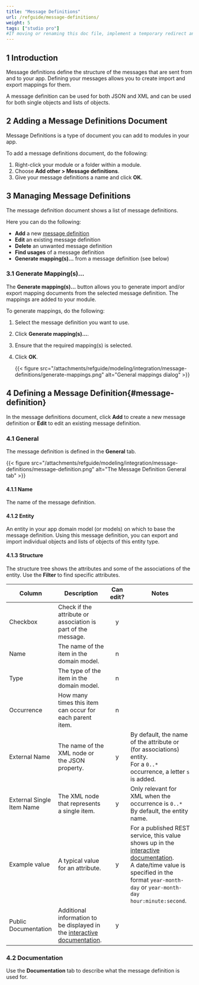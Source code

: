 ```yaml
---
title: "Message Definitions"
url: /refguide/message-definitions/
weight: 5
tags: ["studio pro"]
#If moving or renaming this doc file, implement a temporary redirect and let the respective team know they should update the URL in the product. See Mapping to Products for more details.
---
```


## 1 Introduction

Message definitions define the structure of the messages that are sent from and to your app. Defining your messages allows you to create import and export mappings for them.

A message definition can be used for both JSON and XML and can be used for both single objects and lists of objects.

## 2 Adding a Message Definitions Document

Message Definitions is a type of document you can add to modules in your app.

To add a message definitions document, do the following:

1. Right-click your module or a folder within a module.
2. Choose **Add other > Message definitions**.
3. Give your message definitions a name and click **OK**.

## 3 Managing Message Definitions

The message definition document shows a list of message definitions.

Here you can do the following:

* **Add** a new [message definition](#message-definition)
* **Edit** an existing message definition
* **Delete** an unwanted message definition
* **Find usages** of a message definition
* **Generate mapping(s)…** from a message definition (see below)

### 3.1 Generate Mapping(s)…

The **Generate mapping(s)…** button allows you to generate import and/or export mapping documents from the selected message definition. The mappings are added to your module.

To generate mappings, do the following:

1. Select the message definition you want to use.
2. Click **Generate mapping(s)…**.
3. Ensure that the required mapping(s) is selected.
4. Click **OK**.

    {{< figure src="/attachments/refguide/modeling/integration/message-definitions/generate-mappings.png" alt="General mappings dialog" >}}

## 4 Defining a Message Definition{#message-definition}

In the message definitions document, click **Add** to create a new message definition or **Edit** to edit an existing message definition.

### 4.1 General

The message definition is defined in the **General** tab.

{{< figure src="/attachments/refguide/modeling/integration/message-definitions/message-definition.png" alt="The Message Definition General tab" >}}

#### 4.1.1 Name

The name of the message definition.

#### 4.1.2 Entity

An entity in your app domain model (or models) on which to base the message definition. Using this message definition, you can export and import individual objects and lists of objects of this entity type.

#### 4.1.3 Structure

The structure tree shows the attributes and some of the associations of the entity. Use the **Filter** to find specific attributes.

| Column | Description | Can edit? | Notes |
| --- | --- | :---: | --- |
| Checkbox | Check if the attribute or association is part of the message. | y | |
| Name | The name of the item in the domain model. | n | |
| Type | The type of the item in the domain model. | n | |
| Occurrence | How many times this item can occur for each parent item. | n | |
| External Name | The name of the XML node or the JSON property. | y | By default, the name of the attribute or (for associations) entity.<br />For a `0..*` occurrence, a letter `s` is added. |
| External Single Item Name | The XML node that represents a single item. | y | Only relevant for XML when the occurrence is `0..*`<br /> By default, the entity name. |
| Example value | A typical value for an attribute. | y | For a published REST service, this value shows up in the [interactive documentation](/refguide/published-rest-services/#interactive-documentation).<br />A date/time value is specified in the format `year-month-day` or `year-month-day hour:minute:second`. |
| Public Documentation | Additional information to be displayed in the [interactive documentation](/refguide/published-rest-services/#interactive-documentation). | y | |

### 4.2 Documentation

Use the **Documentation** tab to describe what the message definition is used for.
